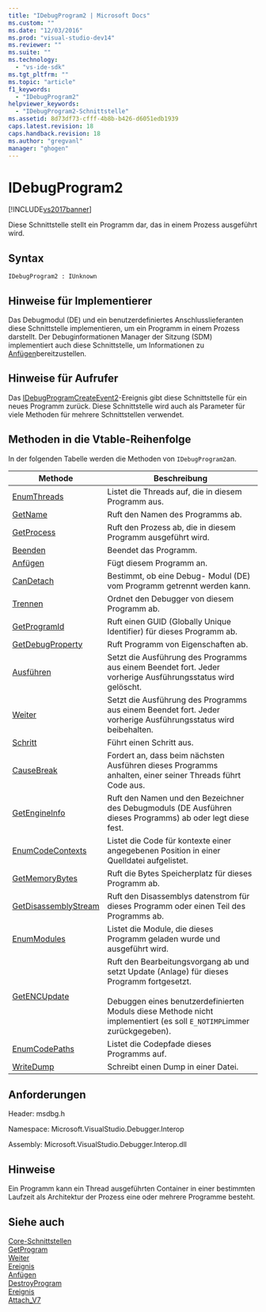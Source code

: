 ```yaml
---
title: "IDebugProgram2 | Microsoft Docs"
ms.custom: ""
ms.date: "12/03/2016"
ms.prod: "visual-studio-dev14"
ms.reviewer: ""
ms.suite: ""
ms.technology: 
  - "vs-ide-sdk"
ms.tgt_pltfrm: ""
ms.topic: "article"
f1_keywords: 
  - "IDebugProgram2"
helpviewer_keywords: 
  - "IDebugProgram2-Schnittstelle"
ms.assetid: 8d73df73-cfff-4b8b-b426-d6051edb1939
caps.latest.revision: 18
caps.handback.revision: 18
ms.author: "gregvanl"
manager: "ghogen"
---
```

# IDebugProgram2
[!INCLUDE[vs2017banner](../../../code-quality/includes/vs2017banner.md)]

Diese Schnittstelle stellt ein Programm dar, das in einem Prozess ausgeführt wird.  
  
## Syntax  
  
```  
IDebugProgram2 : IUnknown  
```  
  
## Hinweise für Implementierer  
 Das Debugmodul \(DE\) und ein benutzerdefiniertes Anschlusslieferanten diese Schnittstelle implementieren, um ein Programm in einem Prozess darstellt.  Der Debuginformationen Manager der Sitzung \(SDM\) implementiert auch diese Schnittstelle, um Informationen zu [Anfügen](../../../extensibility/debugger/reference/idebugprogram2-attach.md)bereitzustellen.  
  
## Hinweise für Aufrufer  
 Das [IDebugProgramCreateEvent2](../../../extensibility/debugger/reference/idebugprogramcreateevent2.md)\-Ereignis gibt diese Schnittstelle für ein neues Programm zurück.  Diese Schnittstelle wird auch als Parameter für viele Methoden für mehrere Schnittstellen verwendet.  
  
## Methoden in die Vtable\-Reihenfolge  
 In der folgenden Tabelle werden die Methoden von `IDebugProgram2`an.  
  
|Methode|Beschreibung|  
|-------------|------------------|  
|[EnumThreads](../../../extensibility/debugger/reference/idebugprogram2-enumthreads.md)|Listet die Threads auf, die in diesem Programm aus.|  
|[GetName](../../../extensibility/debugger/reference/idebugprogram2-getname.md)|Ruft den Namen des Programms ab.|  
|[GetProcess](../../../extensibility/debugger/reference/idebugprogram2-getprocess.md)|Ruft den Prozess ab, die in diesem Programm ausgeführt wird.|  
|[Beenden](../../../extensibility/debugger/reference/idebugprogram2-terminate.md)|Beendet das Programm.|  
|[Anfügen](../../../extensibility/debugger/reference/idebugprogram2-attach.md)|Fügt diesem Programm an.|  
|[CanDetach](../../../extensibility/debugger/reference/idebugprogram2-candetach.md)|Bestimmt, ob eine Debug\- Modul \(DE\) vom Programm getrennt werden kann.|  
|[Trennen](../../../extensibility/debugger/reference/idebugprogram2-detach.md)|Ordnet den Debugger von diesem Programm ab.|  
|[GetProgramId](../../../extensibility/debugger/reference/idebugprogram2-getprogramid.md)|Ruft einen GUID \(Globally Unique Identifier\) für dieses Programm ab.|  
|[GetDebugProperty](../../../extensibility/debugger/reference/idebugprogram2-getdebugproperty.md)|Ruft Programm von Eigenschaften ab.|  
|[Ausführen](../../../extensibility/debugger/reference/idebugprogram2-execute.md)|Setzt die Ausführung des Programms aus einem Beendet fort.  Jeder vorherige Ausführungsstatus wird gelöscht.|  
|[Weiter](../../../extensibility/debugger/reference/idebugprogram2-continue.md)|Setzt die Ausführung des Programms aus einem Beendet fort.  Jeder vorherige Ausführungsstatus wird beibehalten.|  
|[Schritt](../../../extensibility/debugger/reference/idebugprogram2-step.md)|Führt einen Schritt aus.|  
|[CauseBreak](../../../extensibility/debugger/reference/idebugprogram2-causebreak.md)|Fordert an, dass beim nächsten Ausführen dieses Programms anhalten, einer seiner Threads führt Code aus.|  
|[GetEngineInfo](../../../extensibility/debugger/reference/idebugprogram2-getengineinfo.md)|Ruft den Namen und den Bezeichner des Debugmoduls \(DE Ausführen dieses Programms\) ab oder legt diese fest.|  
|[EnumCodeContexts](../../../extensibility/debugger/reference/idebugprogram2-enumcodecontexts.md)|Listet die Code für kontexte einer angegebenen Position in einer Quelldatei aufgelistet.|  
|[GetMemoryBytes](../../../extensibility/debugger/reference/idebugprogram2-getmemorybytes.md)|Ruft die Bytes Speicherplatz für dieses Programm ab.|  
|[GetDisassemblyStream](../../../extensibility/debugger/reference/idebugprogram2-getdisassemblystream.md)|Ruft den Disassemblys datenstrom für dieses Programm oder einen Teil des Programms ab.|  
|[EnumModules](../../../extensibility/debugger/reference/idebugprogram2-enummodules.md)|Listet die Module, die dieses Programm geladen wurde und ausgeführt wird.|  
|[GetENCUpdate](../../../extensibility/debugger/reference/idebugprogram2-getencupdate.md)|Ruft den Bearbeitungsvorgang ab und setzt Update \(Anlage\) für dieses Programm fortgesetzt.<br /><br /> Debuggen eines benutzerdefinierten Moduls diese Methode nicht implementiert \(es soll `E_NOTIMPL`immer zurückgegeben\).|  
|[EnumCodePaths](../../../extensibility/debugger/reference/idebugprogram2-enumcodepaths.md)|Listet die Codepfade dieses Programms auf.|  
|[WriteDump](../../../extensibility/debugger/reference/idebugprogram2-writedump.md)|Schreibt einen Dump in einer Datei.|  
  
## Anforderungen  
 Header: msdbg.h  
  
 Namespace: Microsoft.VisualStudio.Debugger.Interop  
  
 Assembly: Microsoft.VisualStudio.Debugger.Interop.dll  
  
## Hinweise  
 Ein Programm kann ein Thread ausgeführten Container in einer bestimmten Laufzeit als Architektur der Prozess eine oder mehrere Programme besteht.  
  
## Siehe auch  
 [Core\-Schnittstellen](../../../extensibility/debugger/reference/core-interfaces.md)   
 [GetProgram](../../../extensibility/debugger/reference/idebugthread2-getprogram.md)   
 [Weiter](../../../extensibility/debugger/reference/ienumdebugprograms2-next.md)   
 [Ereignis](../../../extensibility/debugger/reference/idebugportevents2-event.md)   
 [Anfügen](../../../extensibility/debugger/reference/idebugengine2-attach.md)   
 [DestroyProgram](../../../extensibility/debugger/reference/idebugengine2-destroyprogram.md)   
 [Ereignis](../../../extensibility/debugger/reference/idebugeventcallback2-event.md)   
 [Attach\_V7](../../../extensibility/debugger/reference/idebugprogramnode2-attach-v7.md)